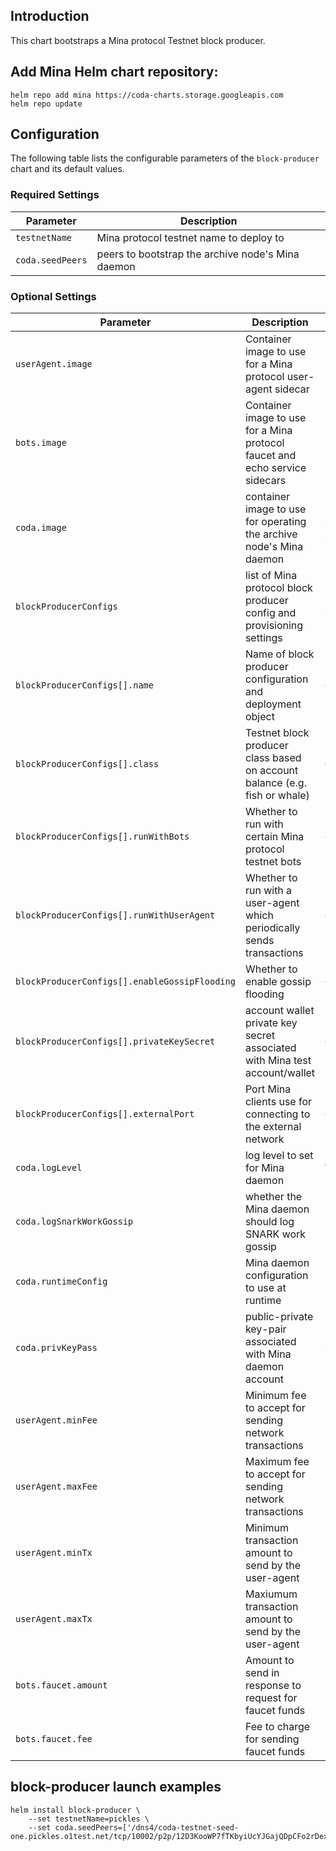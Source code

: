 ## Introduction

This chart bootstraps a Mina protocol Testnet block producer.

## Add Mina Helm chart repository:

 ```console
 helm repo add mina https://coda-charts.storage.googleapis.com
 helm repo update
 ```

## Configuration

The following table lists the configurable parameters of the `block-producer` chart and its default values.

### Required Settings

Parameter | Description
--- | ---
`testnetName` | Mina protocol testnet name to deploy to
`coda.seedPeers` | peers to bootstrap the archive node's Mina daemon

### Optional Settings

Parameter | Description | Default
--- | --- | ---
`userAgent.image` | Container image to use for a Mina protocol user-agent sidecar | ""
`bots.image` | Container image to use for a Mina protocol faucet and echo service sidecars | ""
`coda.image` | container image to use for operating the archive node's Mina daemon | `codaprotocol/coda-daemon:0.0.12-beta-new-genesis-01eca9b`
`blockProducerConfigs` | list of Mina protocol block producer config and provisioning settings | `see [default] values.yaml`
`blockProducerConfigs[].name` | Name of block producer configuration and deployment object | `<item-data>`
`blockProducerConfigs[].class` | Testnet block producer class based on account balance (e.g. fish or whale) | `<item-data>`
`blockProducerConfigs[].runWithBots` | Whether to run with certain Mina protocol testnet bots | `<item-data>`
`blockProducerConfigs[].runWithUserAgent` | Whether to run with a user-agent which periodically sends transactions | `<item-data>`
`blockProducerConfigs[].enableGossipFlooding` | Whether to enable gossip flooding | `<item-data>`
`blockProducerConfigs[].privateKeySecret` | account wallet private key secret associated with Mina test account/wallet | `<item-data>`
`blockProducerConfigs[].externalPort` | Port Mina clients use for connecting to the external network | `<item-data>`
`coda.logLevel` | log level to set for Mina daemon | `TRACE` 
`coda.logSnarkWorkGossip` | whether the Mina daemon should log SNARK work gossip | `false`
`coda.runtimeConfig` | Mina daemon configuration to use at runtime | `undefined`
`coda.privKeyPass` | public-private key-pair associated with Mina daemon account | `see [default] values.yaml`
`userAgent.minFee` | Minimum fee to accept for sending network transactions | ""
`userAgent.maxFee` | Maximum fee to accept for sending network transactions | ""
`userAgent.minTx` | Minimum transaction amount to send by the user-agent | ""
`userAgent.maxTx` | Maxiumum transaction amount to send by the user-agent | ""
`bots.faucet.amount` | Amount to send in response to request for faucet funds | "10000000000"
`bots.faucet.fee` | Fee to charge for sending faucet funds | "100000000"

## block-producer launch examples

```console
helm install block-producer \
    --set testnetName=pickles \
    --set coda.seedPeers=['/dns4/coda-testnet-seed-one.pickles.o1test.net/tcp/10002/p2p/12D3KooWP7fTKbyiUcYJGajQDpCFo2rDexgTHFJTxCH8jvcL1eAH]
```
